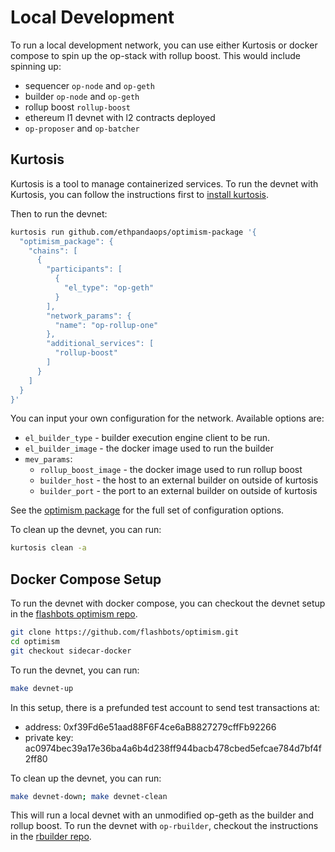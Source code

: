 # Local Development

To run a local development network, you can use either Kurtosis or docker compose to spin up the op-stack with rollup boost. This would include spinning up:

- sequencer `op-node` and `op-geth`
- builder `op-node` and `op-geth`
- rollup boost `rollup-boost`
- ethereum l1 devnet with l2 contracts deployed
- `op-proposer` and `op-batcher`

## Kurtosis

Kurtosis is a tool to manage containerized services. To run the devnet with Kurtosis, you can follow the instructions first to [install kurtosis](https://docs.kurtosis.com/quickstart).

Then to run the devnet:

```bash
kurtosis run github.com/ethpandaops/optimism-package '{
  "optimism_package": {
    "chains": [
      {
        "participants": [
          {
            "el_type": "op-geth"
          }
        ],
        "network_params": {
          "name": "op-rollup-one"
        },
        "additional_services": [
          "rollup-boost"
        ]
      }
    ]
  }
}'
```

You can input your own configuration for the network. Available options are:

- `el_builder_type` - builder execution engine client to be run. 
- `el_builder_image` - the docker image used to run the builder
- `mev_params`:
    - `rollup_boost_image` - the docker image used to run rollup boost
    - `builder_host` - the host to an external builder on outside of kurtosis
    - `builder_port` - the port to an external builder on outside of kurtosis

See the [optimism package](https://github.com/ethpandaops/optimism-package/blob/main/README.md#configuration) for the full set of configuration options.

To clean up the devnet, you can run:

```bash
kurtosis clean -a
```

## Docker Compose Setup

To run the devnet with docker compose, you can checkout the devnet setup in the [flashbots optimism repo](https://github.com/flashbots/optimism).

```bash
git clone https://github.com/flashbots/optimism.git
cd optimism
git checkout sidecar-docker
```

To run the devnet, you can run:

```bash
make devnet-up
```

In this setup, there is a prefunded test account to send test transactions at:

- address: 0xf39Fd6e51aad88F6F4ce6aB8827279cffFb92266
- private key: ac0974bec39a17e36ba4a6b4d238ff944bacb478cbed5efcae784d7bf4f2ff80

To clean up the devnet, you can run:

```bash
make devnet-down; make devnet-clean
```

This will run a local devnet with an unmodified op-geth as the builder and rollup boost. To run the devnet with `op-rbuilder`, checkout the instructions in the [rbuilder repo](https://github.com/flashbots/rbuilder/tree/develop/crates/op-rbuilder#local-devnet).
